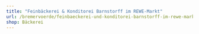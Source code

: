 ```yaml
---
title: "Feinbäckerei & Konditorei Barnstorff im REWE-Markt"
url: /bremervoerde/feinbaeckerei-und-konditorei-barnstorff-im-rewe-markt/
shop: Bäckerei
---
```

